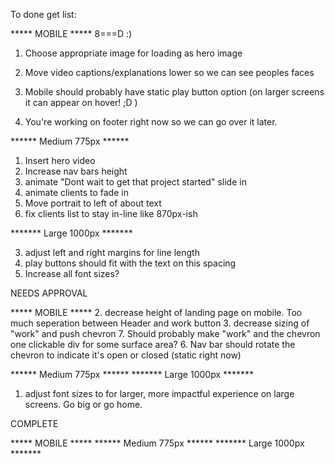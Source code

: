 To done get list:

***** MOBILE *****   8===D :)

1. Choose appropriate image for loading as hero image

4. Move video captions/explanations lower so we can see peoples faces
5. Mobile should probably have static play button option (on larger screens it can appear on hover! ;D )

8. You're working on footer right now so we can go over it later.



****** Medium 775px ******
1. Insert hero video
2. Increase nav bars height
3. animate "Dont wait to get that project started" slide in
4. animate clients to fade in
5. Move portrait to left of about text
6. fix clients list to stay in-line like 870px-ish


******* Large 1000px *******

3. adjust left and right margins for line length
2. play buttons should fit with the text on this spacing
4. Increase all font sizes?

NEEDS APPROVAL

***** MOBILE *****
2. decrease height of landing page on mobile. Too much seperation between Header and work button
3. decrease sizing of "work" and push chevron
7. Should probably make "work" and the chevron one clickable div for some surface area?
6. Nav bar should rotate the chevron to indicate it's open or closed (static right now)

****** Medium 775px ******
******* Large 1000px *******
1. adjust font sizes to for larger, more impactful experience on large screens. Go big or go home.

COMPLETE

***** MOBILE *****
****** Medium 775px ******
******* Large 1000px *******
